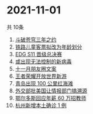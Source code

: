# 2021-11-01
  共 10条

  <!-- BEGIN -->
  <!-- 最后更新时间:Mon Nov 01 2021 21:09:34 GMT+0000 (Coordinated Universal Time) -->
  1. [斗破苍穹三年之约](https://www.zhihu.com/search?q=斗破苍穹特别篇3)
1. [铁路儿童客票拟改为年龄划分](https://www.zhihu.com/search?q=儿童客票)
1. [EDG S11 晋级总决赛](https://www.zhihu.com/search?q=edg)
1. [或出现无法控制的新病毒](https://www.zhihu.com/search?q=新病毒)
1. [十一月朋友圈文案](https://www.zhihu.com/search?q=十一月)
1. [王者荣耀开放世界新游](https://www.zhihu.com/search?q=王者荣耀世界)
1. [青岛出现 100 公里红海滩](https://www.zhihu.com/search?q=青岛红海滩)
1. [外交部批美国让情报部门搞溯源](https://www.zhihu.com/search?q=新冠病毒溯源报告)
1. [鄂尔多斯回应年薪 60 万招教师](https://www.zhihu.com/search?q=年薪60万招教师)
1. [杭州新增本土确诊 1 例](https://www.zhihu.com/search?q=杭州疫情)
  <!-- END -->
  